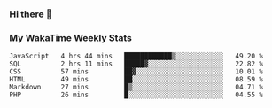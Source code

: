 ### Hi there 👋

<!--
**royschrauwen/royschrauwen** is a ✨ _special_ ✨ repository because its `README.md` (this file) appears on your GitHub profile.

Here are some ideas to get you started:

- 🔭 I’m currently working on ...
- 🌱 I’m currently learning ...
- 👯 I’m looking to collaborate on ...
- 🤔 I’m looking for help with ...
- 💬 Ask me about ...
- 📫 How to reach me: ...
- 😄 Pronouns: ...
- ⚡ Fun fact: ...
-->


### My WakaTime Weekly Stats
<!--START_SECTION:waka-->

```text
JavaScript   4 hrs 44 mins   ████████████▒░░░░░░░░░░░░   49.20 %
SQL          2 hrs 11 mins   █████▓░░░░░░░░░░░░░░░░░░░   22.82 %
CSS          57 mins         ██▓░░░░░░░░░░░░░░░░░░░░░░   10.01 %
HTML         49 mins         ██░░░░░░░░░░░░░░░░░░░░░░░   08.59 %
Markdown     27 mins         █▒░░░░░░░░░░░░░░░░░░░░░░░   04.71 %
PHP          26 mins         █░░░░░░░░░░░░░░░░░░░░░░░░   04.55 %
```

<!--END_SECTION:waka-->
